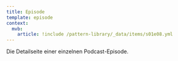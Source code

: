 ```yaml
---
title: Episode
template: episode
context:
  mvb:
    article: !include /pattern-library/_data/items/s01e08.yml
---
```

Die Detailseite einer einzelnen Podcast-Episode.
